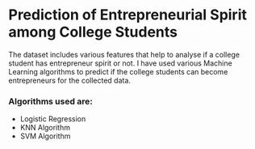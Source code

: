 # Prediction of Entrepreneurial Spirit among College Students
The dataset includes various features that help to analyse if a college student has entrepreneur spirit or not. 
I have used various Machine Learning algorithms to predict if the college students can become entrepreneurs for the collected data.
### Algorithms used are: 
- Logistic Regression
- KNN Algorithm
- SVM Algorithm
